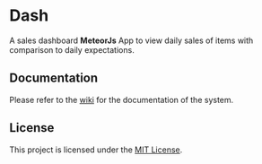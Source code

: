 # Dash

A sales dashboard **MeteorJs** App to view daily sales of items with comparison to daily expectations.

## Documentation

Please refer to the [wiki](https://github.com/tsega/bit-dash/wiki) for the documentation of the system.

## License

This project is licensed under the [MIT License](license.md).
